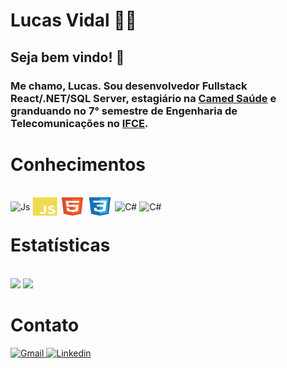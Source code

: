 # Lucas Vidal 👨‍💻
## Seja bem vindo! 👋

### Me chamo, Lucas. Sou desenvolvedor Fullstack React/.NET/SQL Server, estagiário na <a href="https://www.camed.com.br/">Camed Saúde</a> e granduando no 7° semestre de Engenharia de Telecomunicações no <a href="https://ifce.edu.br/">IFCE</a>.

<h1>Conhecimentos</h1>
<div 
  style="display: inline_block;margin-bottom:30px;"
><br>
  
  <img align="center" alt="Js" height="30" width="40" src="https://cdn.jsdelivr.net/gh/devicons/devicon/icons/react/react-original-wordmark.svg">
  <img align="center" alt="Js" height="30" width="40" src="https://raw.githubusercontent.com/devicons/devicon/master/icons/javascript/javascript-plain.svg">
  <img align="center" alt="HTML" height="30" width="40" src="https://raw.githubusercontent.com/devicons/devicon/master/icons/html5/html5-original.svg">
  <img align="center" alt="CSS" height="30" width="40" src="https://raw.githubusercontent.com/devicons/devicon/master/icons/css3/css3-original.svg">
  <img align="center" alt="C#" height="30" width="40"  src="https://cdn.jsdelivr.net/gh/devicons/devicon/icons/csharp/csharp-original.svg" />
  <img align="center" alt="C#" height="30" width="40"  src="https://cdn.jsdelivr.net/gh/devicons/devicon/icons/flutter/flutter-original.svg" />

 </div>

 <h1 style="margin-top:20px">Estatísticas</h1>
 <br>
 <div>
   <img height="180em" src="https://github-readme-stats.vercel.app/api?username=luksvidal21&theme=blue-green"/>

   <img height="180em" src="https://github-readme-stats.vercel.app/api/top-langs/?username=luksvidal21&layout=compact&langs_count=6&theme=tokyonight"/>

</div>

# Contato
<div>
<a href="mailto:contato.lucasvidalnm@gmail.com" target="_blank">
<img src="https://img.shields.io/badge/Gmail-D14836?style=for-the-badge&logo=gmail&logoColor=white" alt="Gmail">
</a>
<a href="https://www.linkedin.com/in/lucasvidal-nm/" target="_blank">
<img src="https://img.shields.io/badge/LinkedIn-0077B5?style=for-the-badge&logo=linkedin&logoColor=white" alt="Linkedin">
</a>
</div>
